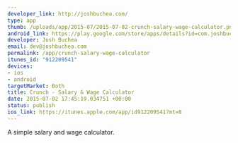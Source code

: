 ```yaml
--- 
developer_link: http://joshbuchea.com/
type: app
thumb: /uploads/app/2015-07/2015-07-02-crunch-salary-wage-calculator.png
android_link: https://play.google.com/store/apps/details?id=com.joshbuchea.crunch
developer: Josh Buchea
email: dev@joshbuchea.com
permalink: /app/crunch-salary-wage-calculator
itunes_id: "912209541"
devices: 
- ios
- android
targetMarket: Both
title: Crunch - Salary & Wage Calculator
date: 2015-07-02 17:45:19.034751 +00:00
status: publish
ios_link: https://itunes.apple.com/app/id912209541?mt=8
---
```


A simple salary and wage calculator.
